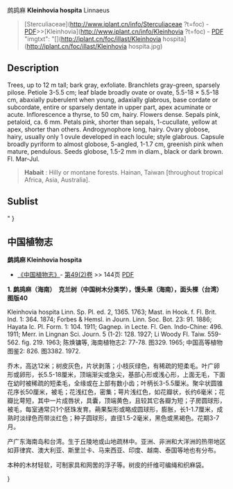 鹧鸪麻 **Kleinhovia hospita** Linnaeus

> [Sterculiaceae](http://www.iplant.cn/info/Sterculiaceae ?t=foc) - [PDF](http://iplant.cn/foc/pdf/Sterculiaceae.pdf)>>[Kleinhovia](http://www.iplant.cn/info/Kleinhovia ?t=foc) - [PDF](http://www.iplant.cn/foc/pdf/Kleinhovia.pdf)
  "imgtxt": "[](http://iplant.cn/foc/illast/Kleinhovia hospita](http://iplant.cn/foc/illast/Kleinhovia hospita.jpg)

## Description

Trees, up to 12 m tall; bark gray, exfoliate. Branchlets gray-green, sparsely pilose. Petiole 3-5.5 cm; leaf blade broadly ovate or ovate, 5.5-18 × 5.5-18 cm, abaxially puberulent when young, adaxially glabrous, base cordate or subcordate, entire or sparsely dentate in upper part, apex acuminate or acute. Inflorescence a thyrse, to 50 cm, hairy. Flowers dense. Sepals pink, <br clear=all> petaloid, ca. 6 mm. Petals pink, shorter than sepals, 1-cucullate, yellow at apex, shorter than others. Androgynophore long, hairy. Ovary globose, hairy, usually only 1 ovule developed in each locule; style glabrous. Capsule broadly pyriform to almost globose, 5-angled, 1-1.7 cm, greenish pink when mature, pendulous. Seeds globose, 1.5-2 mm in diam., black or dark brown. Fl. Mar-Jul.

> **Habait** : 
> Hilly or montane forests. Hainan, Taiwan [throughout tropical Africa, Asia, Australia].

## Sublist
"
}
## 中国植物志

**鹧鸪麻 Kleinhovia hospita**

* [《中国植物志》](http://www.iplant.cn/frps)- [第49(2)卷](http://www.iplant.cn/frps/vol/49(2)) >> 144页 [PDF](http://www.iplant.cn/frps/pdf/49(2)/144.PDF)

**1. 鹧鸪麻（海南）　克兰树（中国树木分类学），馒头果（海南），面头棵（台湾）　图版40**

Kleinhovia hospita Linn. Sp. Pl. ed. 2, 1365. 1763; Mast. in Hook. f. Fl. Brit. Ind. 1: 364. 1874; Forbes & Hemsl. in Journ. Linn. Soc. Bot. 23: 91. 1886; Hayata Ic. Pl. Form. 1: 104. 1911; Gagnep. in Lecte. Fl. Gen. Indo-Chine: 496. 1911; Merr. in Lingnan Sci. Journ. 5 (1-2): 128. 1927; Li Woody Fl. Taiw. 559-562. fig. 219. 1963; 陈焕镛等, 海南植物志2: 77-78. 图329. 1965; 中国高等植物图鉴2: 826. 图3382. 1972.

乔木，高达12米；树皮灰色，片状剥落；小枝灰绿色，有稀疏的短柔毛。叶广卵形或卵形，长5.5-18厘米，顶端渐尖或急尖，基部心形或浅心形，上面无毛，下面在幼时被稀疏的短柔毛，全缘或在上部有数小齿；叶柄长3-5.5厘米。聚伞状圆锥花序长50厘米，被毛；花浅红色，密集；萼片浅红色，如花瓣状，长约6毫米；花瓣比萼短，其中一片成唇状，具囊，顶端黄色，且较其它各瓣为短；子房圆球形，被毛，每室通常只1个胚珠发育。蒴果梨形或略成圆球形，膨胀，长1-1.7厘米，成熟时淡绿色而带淡红色；种子圆球形，直径1.5-2毫米，黑色或黑褐色。花期3-7月。

产广东海南岛和台湾。生于丘陵地或山地疏林中。亚洲、非洲和大洋洲的热带地区如菲律宾、澳大利亚、斯里兰卡、马来西亚、印度、越南、泰国等地也有分布。

本种的木材轻软，可制家具和网罟的浮子等。树皮的纤维可编绳和织麻袋。

}